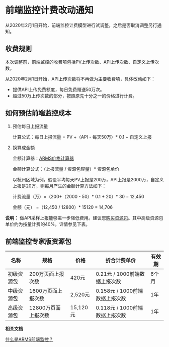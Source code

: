 # 前端监控计费改动通知

从2020年2月1日开始，前端监控计费模型进行试调整，之后是否取消调整另行通知。

## 收费规则

本次调整前，前端监控的收费项包括PV上传次数、API上传次数、自定义上传次数。

从2020年2月1日开始，API上传次数将不再做为主要收费项，具体改动如下：

-   提供API上传免费额度，每日免费赠送50万次。
-   超过50万上传次数的部分，按照原先十分之一的价格进行计费。

## 如何预估前端监控成本

1.  预估每日上报流量

    计算公式：每日上报流量 = PV +（API - 每天50万）\* 0.1 + 自定义上报

2.  换算成金额

    金额计算器：[ARMS价格计算器](https://arms.console.aliyun.com/price)

    金额计算公式：（上报流量 / 资源包容量）\* 资源包单价

    以杭州区域为例。假设平均每天PV上报是200万，API上报是2000万，自定义上报是20万，则每月产生的金额计算方法如下：

    计费流量（万）=（200+（2000 - 50）\* 0.1 + 20）\* 30 = 12,450

    金额（元） =（12,450 / 12800）\* 15120 = 14,706


**说明：** 做API采样上报能够进一步降低费用。建议您[购买资源包](https://common-buy.aliyun.com/?spm=a2c4g.11186623.2.16.10bb4c75eQAFfy&commodityCode=arms_web_bag#/buy)。其中高级资源包单价约为按量计费的40%。详情参见下表。

## 前端监控专家版资源包

|名称|规格|价格|折合计费单价|有效期|
|--|--|--|------|---|
|初级资源包|200万页面上报次数|420元|0.21元 / 1000前端数据上报次数|6个月|
|中级资源包|1600万页面上报次数|2,520元|0.158元 / 1000前端数据上报次数|1年|
|高级资源包|12800万页面上报次数|15,120元|0.118元 / 1000前端数据上报次数|1年|

**相关文档**  


[什么是ARMS前端监控？](/cn.zh-CN/前端监控/什么是ARMS前端监控？.md)

